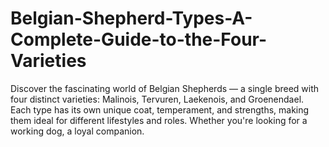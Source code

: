 # Belgian-Shepherd-Types-A-Complete-Guide-to-the-Four-Varieties
Discover the fascinating world of Belgian Shepherds — a single breed with four distinct varieties: Malinois, Tervuren, Laekenois, and Groenendael. Each type has its own unique coat, temperament, and strengths, making them ideal for different lifestyles and roles. Whether you're looking for a working dog, a loyal companion.
